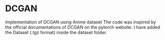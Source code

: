 # DCGAN
Implementation of DCGAN using Anime dataset
The code was inspired by the official documentations of DCGAN on the pytorch website.
I have added the Dataset (.tgz format) inside the dataset folder.

